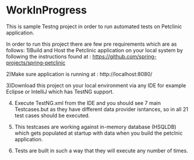 # WorkInProgress
This is sample Testng project in order to run automated tests on Petclinic application.

In order to run this project there are few pre requirements which are as follows:
1)Build and Host the Petclinic application on your local system by following the instructions found at :
https://github.com/spring-projects/spring-petclinic

2)Make sure application is running at : http://localhost:8080/

3)Download this project on your local environment via any IDE for example Eclipse or IntelliJ which has TestNG support.

4) Execute TestNG.xml from the IDE and you should see 7 main Testcases.but as they have different data provider isntances, so in all 21 test cases should be executed.

5) This testcases are working against in-memory database (HSQLDB) which gets populated at startup with data when you build the petclnic  application.

6) Tests are built in such a way that they will execute any number of times.

